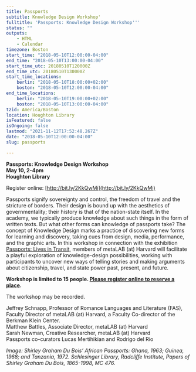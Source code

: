 ```yaml
---
title: Passports
subtitle: Knowledge Design Workshop'
fulltitle: 'Passports: Knowledge Design Workshop'''
status: ""
outputs:
    - HTML
    - Calendar
timezone: Boston
start_time: "2018-05-10T12:00:00-04:00"
end_time: "2018-05-10T13:00:00-04:00"
start_time_utc: 20180510T120000Z
end_time_utc: 20180510T130000Z
start_time_locations:
    berlin: "2018-05-10T18:00:00+02:00"
    boston: "2018-05-10T12:00:00-04:00"
end_time_locations:
    berlin: "2018-05-10T19:00:00+02:00"
    boston: "2018-05-10T13:00:00-04:00"
tzid: America/Boston
location: Houghton Library
isFeatured: false
isOngoing: false
lastmod: "2021-11-12T17:52:48.267Z"
date: "2018-05-10T12:00:00-04:00"
slug: passports

---
```

**Passports: Knowledge Design Workshop**<br />
**May 10, 2-4pm**<br />
**Houghton Library**

Register online: [http://bit.ly/2KkQwMi](http://bit.ly/2KkQwMi)



Passports signify sovereignty and control, the freedom of travel and the stricture of borders. Their design is bound up with the aesthetics of governmentality; their history is that of the nation-state itself. In the academy, we typically produce knowledge about such things in the form of written texts. But what other forms can knowledge of passports take? The concept of Knowledge Design marks a practice of discovering new forms for learning and discovery, taking cues from design, media, performance, and the graphic arts. In this workshop in connection with the exhibition [Passports: Lives in Transit](http://houghton75.org/exhibitions-list/), members of metaLAB (at) Harvard will facilitate a playful exploration of knowledge-design possibilities, working with participants to uncover new ways of telling stories and making arguments about citizenship, travel, and state power past, present, and future.

**Workshop is limited to 15 people. [Please register online to reserve a place](http://bit.ly/2KkQwMi).**

The workshop may be recorded.

Jeffrey Schnapp, Professor of Romance Languages and Literature (FAS), Faculty Director of metaLAB (at) Harvard, a Faculty Co-director of the Berkman Klein Center.<br />
Matthew Battles, Associate Director, metaLAB (at) Harvard<br />
Sarah Newman, Creative Researcher, metaLAB (at) Harvard<br />
Passports co-curators Lucas Mertihikian and Rodrigo del Rio<br />

*Image: Shirley Graham Du Bois’ African Passports: Ghana, 1963; Guinea, 1968; and Tanzania, 1972. Schlesinger Library, Radcliffe Institute, Papers of Shirley Graham Du Bois, 1865-1998, MC 476.*